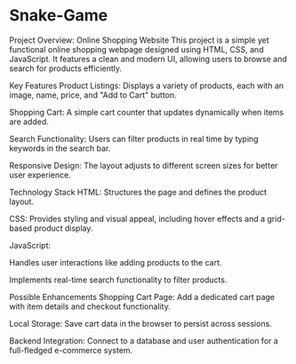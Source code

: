 # Snake-Game

Project Overview: Online Shopping Website
This project is a simple yet functional online shopping webpage designed using HTML, CSS, and JavaScript. It features a clean and modern UI, allowing users to browse and search for products efficiently.

Key Features
Product Listings: Displays a variety of products, each with an image, name, price, and "Add to Cart" button.

Shopping Cart: A simple cart counter that updates dynamically when items are added.

Search Functionality: Users can filter products in real time by typing keywords in the search bar.

Responsive Design: The layout adjusts to different screen sizes for better user experience.

Technology Stack
HTML: Structures the page and defines the product layout.

CSS: Provides styling and visual appeal, including hover effects and a grid-based product display.

JavaScript:

Handles user interactions like adding products to the cart.

Implements real-time search functionality to filter products.

Possible Enhancements
Shopping Cart Page: Add a dedicated cart page with item details and checkout functionality.

Local Storage: Save cart data in the browser to persist across sessions.

Backend Integration: Connect to a database and user authentication for a full-fledged e-commerce system.
